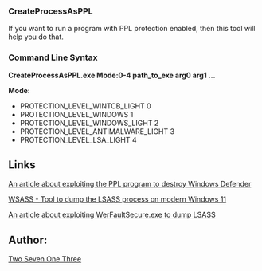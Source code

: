 ### CreateProcessAsPPL

If you want to run a program with PPL protection enabled, then this tool will help you do that.

### Command Line Syntax

**CreateProcessAsPPL.exe Mode:0-4 path_to_exe arg0 arg1 ...**

**Mode:**

* PROTECTION_LEVEL_WINTCB_LIGHT       0
* PROTECTION_LEVEL_WINDOWS            1
* PROTECTION_LEVEL_WINDOWS_LIGHT      2
* PROTECTION_LEVEL_ANTIMALWARE_LIGHT  3
* PROTECTION_LEVEL_LSA_LIGHT          4

## Links

[An article about exploiting the PPL program to destroy Windows Defender](https://www.zerosalarium.com/2025/08/countering-edrs-with-backing-of-ppl-protection.html)

[WSASS - Tool to dump the LSASS process on modern Windows 11](https://github.com/2x7EQ13/WSASS)

[An article about exploiting WerFaultSecure.exe to dump LSASS](https://www.zerosalarium.com/2025/09/Dumping-LSASS-With-WER-On-Modern-Windows-11.html)

## Author:

[Two Seven One Three](https://x.com/TwoSevenOneT)
